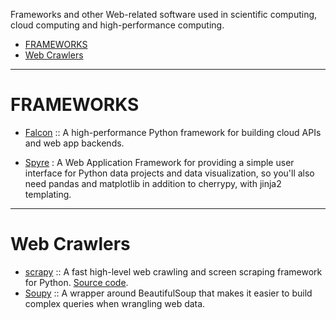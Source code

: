 Frameworks and other Web-related software used in scientific computing, cloud computing and high-performance computing.

+ [FRAMEWORKS](#frameworks)
+ [Web Crawlers](#web-crawlers)

----

# FRAMEWORKS
+ [Falcon](http://falconframework.org) :: A high-performance Python framework for building cloud APIs and web app backends.
- [Spyre](https://github.com/adamhajari/spyre) : A Web Application Framework for providing a simple user interface for Python data projects and data visualization, so you'll also need pandas and matplotlib in addition to cherrypy, with jinja2 templating. 

----

# Web Crawlers
+ [scrapy](http://scrapy.org/) :: A fast high-level web crawling and screen scraping framework for Python. [Source code](https://github.com/scrapy/scrapy).
+ [Soupy](https://github.com/ChrisBeaumont/soupy) :: A wrapper around BeautifulSoup that makes it easier to build complex queries when wrangling web data.



